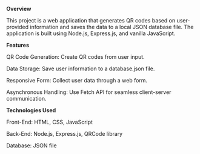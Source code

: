 **Overview**

This project is a web application that generates QR codes based on user-provided information and saves the data to a local JSON database file. The application is built using Node.js, Express.js, and vanilla JavaScript.

**Features**

QR Code Generation: Create QR codes from user input.

Data Storage: Save user information to a database.json file.

Responsive Form: Collect user data through a web form.

Asynchronous Handling: Use Fetch API for seamless client-server communication.


**Technologies Used**

Front-End: HTML, CSS, JavaScript

Back-End: Node.js, Express.js, QRCode library

Database: JSON file
